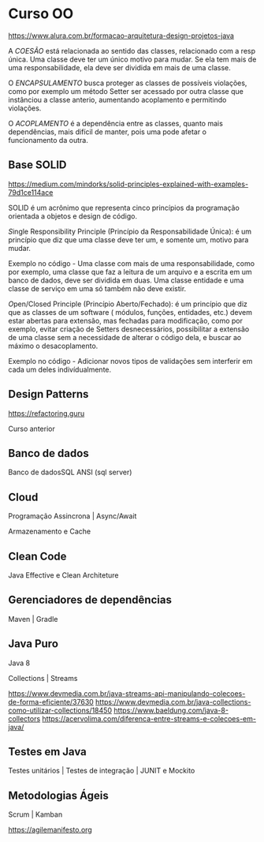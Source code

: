 # Curso OO
https://www.alura.com.br/formacao-arquitetura-design-projetos-java

A *COESÃO* está relacionada ao sentido das classes, relacionado com a resp única. 
Uma classe deve ter um único motivo para mudar. 
Se ela tem mais de uma responsabilidade, ela deve ser dividida em mais de uma classe.

O *ENCAPSULAMENTO* busca proteger as classes de possíveis violações, como por exemplo um 
método Setter ser acessado por outra classe que instânciou a classe anterio, aumentando acoplamento
e permitindo violações.

O *ACOPLAMENTO* é a dependência entre as classes, quanto mais dependências, mais difícil de manter, pois
uma pode afetar o funcionamento da outra.

## Base SOLID
https://medium.com/mindorks/solid-principles-explained-with-examples-79d1ce114ace

SOLID é um acrônimo que representa cinco princípios da programação orientada a objetos e design de código.

*S*ingle Responsibility Principle (Princípio da Responsabilidade Única):
é um princípio que diz que uma classe deve ter um, e somente um, motivo para mudar.

Exemplo no código - Uma classe com mais de uma responsabilidade, como por exemplo, uma classe 
que faz a leitura de um arquivo e a escrita em um banco de dados, deve ser dividida em duas. Uma classe entidade
e uma classe de serviço em uma só também não deve existir.

*O*pen/Closed Principle (Princípio Aberto/Fechado):
é um princípio que diz que as classes de um software ( módulos, funções, entidades, etc.)
devem estar abertas para extensão, mas fechadas para modificação, como por exemplo, evitar criação de Setters desnecessários,
possibilitar a extensão de uma classe sem a necessidade de alterar o código dela, e buscar ao máximo o desacoplamento.

Exemplo no código - Adicionar novos tipos de validações sem interferir em cada um deles indivídualmente.


## Design Patterns
https://refactoring.guru

Curso anterior

## Banco de dados
Banco de dadosSQL ANSI (sql server)

## Cloud 
Programação Assincrona | Async/Await

Armazenamento e Cache

## Clean Code 
Java Effective e Clean Architeture

## Gerenciadores de dependências
Maven | Gradle

## Java Puro
Java 8 

Collections | Streams

https://www.devmedia.com.br/java-streams-api-manipulando-colecoes-de-forma-eficiente/37630
https://www.devmedia.com.br/java-collections-como-utilizar-collections/18450
https://www.baeldung.com/java-8-collectors
https://acervolima.com/diferenca-entre-streams-e-colecoes-em-java/



## Testes em Java
Testes unitários | Testes de integração | JUNIT e Mockito

## Metodologias Ágeis
Scrum | Kamban

https://agilemanifesto.org


